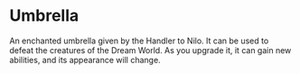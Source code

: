 # Umbrella

An enchanted umbrella given by the Handler to Nilo. It can be used to defeat the creatures of the Dream World. As you upgrade it, it can gain new abilities, and its appearance will change.
